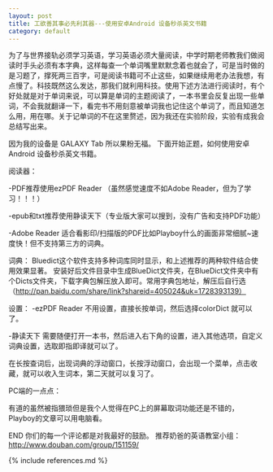 ```yaml
---
layout: post
title: 工欲善其事必先利其器---使用安卓Android 设备秒杀英文书籍
category: default
---
```



为了与世界接轨必须学习英语，学习英语必须大量阅读，中学时期老师教我们做阅读时手头必须有本字典，这样每查一个单词嘴里默默念着也就会了，可是当时做的是习题了，撑死两三百字，可是阅读书籍可不止这些，如果继续用老办法我想，有点慢了。科技既然这么发达，那我们就利用科技。使用下述方法进行阅读时，有个好处就是对于单词来说，可以算是单词的主题阅读了，一本书里会反复出现一些单词，不会我就翻译一下，看完书不用刻意被单词我也记住这个单词了，而且知道怎么用，用在哪。关于记单词的不在这里赘述，因为我还在实验阶段，实验有成我会总结写出来。

因为我的设备是 GALAXY Tab 所以果粉无福。
下面开始正题，如何使用安卓Android 设备秒杀英文书籍。

阅读器：

-PDF推荐使用ezPDF Reader （虽然感觉速度不如Adobe Reader，但为了学习！！！）

-epub和txt推荐使用静读天下（专业版大家可以搜到，没有广告和支持PDF功能）

-Adobe Reader
适合看影印/扫描版的PDF比如Playboy什么的画面非常细腻~速度快！但不支持第三方的词典。 

词典：
Bluedict这个软件支持多种词库同时显示，和上述推荐的两种软件结合使用效果显著。
安装好后文件目录中生成BlueDict文件夹，在BlueDict文件夹中有个Dicts文件夹，下载字典包解压放入即可。常用字典包地址，解压后自行选（http://pan.baidu.com/share/link?shareid=405024&uk=1728393139）

设置：
-ezPDF Reader
不用设置，直接长按单词，然后选择colorDict 就可以了。

-静读天下
需要随便打开一本书，然后进入右下角的设置，进入其他选项，自定义词典设置，选取即指即译就可以了。

在长按查词后，出现词典的浮动窗口，长按浮动窗口，会出现一个菜单，点击收藏，就可以收入生词本，第二天就可以复习了。

PC端的一点点：

有道的虽然被指猥琐但是我个人觉得在PC上的屏幕取词功能还是不错的，Playboy的文章可以用电脑看。 

END
你们的每一个评论都是对我最好的鼓励。
推荐奶爸的英语教室小组：http://www.douban.com/group/151159/



{% include references.md %}
